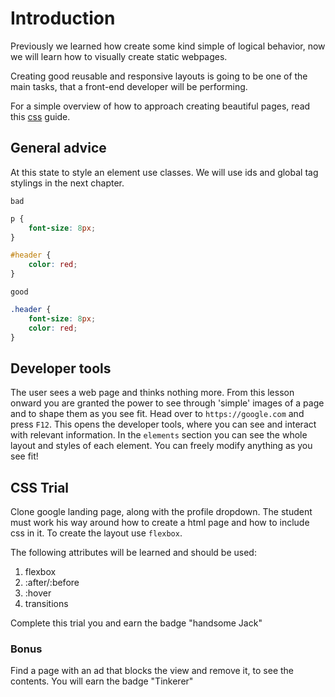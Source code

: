 # Introduction
Previously we learned how create some kind simple of logical behavior, now
we will learn how to visually create static webpages.

Creating good reusable and responsive layouts is going to be
one of the main tasks, that a front-end developer will be performing.

For a simple overview of how to approach creating beautiful pages, read this
[css][css] guide.

## General advice
At this state to style an element use classes. We will use ids and global tag
stylings in the next chapter.

`bad`

```css
p {
    font-size: 8px;
}

#header {
    color: red;
}
```

`good`

```css
.header {
    font-size: 8px;
    color: red;
}
```

## Developer tools
The user sees a web page and thinks nothing more. From this lesson
onward you are granted the power to see through 'simple' images of a page and
to shape them as you see fit. Head over to `https://google.com` and press
`F12`. This opens the developer tools, where you can see and interact with
relevant information. In the `elements` section you can see the whole layout and
styles of each element. You can freely modify anything as you see fit!

## CSS Trial
Clone google landing page, along with the profile dropdown.
The student must work his way around how to create a html page and how to
include css in it. To create the layout use `flexbox`.

The following attributes will be learned and should be used:
1. flexbox
2. :after/:before
3. :hover
4. transitions

Complete this trial you and earn the badge "handsome Jack"

### Bonus
Find a page with an ad that blocks the view and remove it, to see the
contents. You will earn the badge "Tinkerer"

[css]: https://piratefsh.github.io/how-to/2016/01/27/how-to-think-in-css.html
